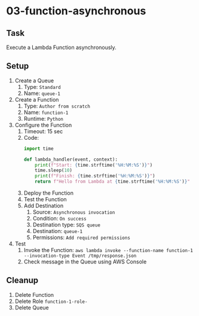 # 03-function-asynchronous

## Task

Execute a Lambda Function asynchronously.

## Setup

1. Create a Queue
    1. Type: `Standard`
    2. Name: `queue-1`
2. Create a Function
    1. Type: `Author from scratch`
    2. Name: `function-1`
    3. Runtime: `Python`
3. Configure the Function
    1. Timeout: 15 sec
    2. Code:
       ```python
       import time

       def lambda_handler(event, context):
           print(f"Start: {time.strftime('%H:%M:%S')}")
           time.sleep(10)
           print(f"Finish: {time.strftime('%H:%M:%S')}")
           return f"Hello from Lambda at {time.strftime('%H:%M:%S')}"
       ```
    3. Deploy the Function
    4. Test the Function
    5. Add Destination
        1. Source: `Asynchronous invocation`
        2. Condition: `On success`
        3. Destination type: `SQS queue`
        4. Destination: `queue-1`
        5. Permissions: `Add required permissions`
4. Test
    1. Invoke the Function: `aws lambda invoke --function-name function-1 --invocation-type Event /tmp/response.json`
    2. Check message in the Queue using AWS Console

## Cleanup

1. Delete Function
2. Delete Role `function-1-role-`
3. Delete Queue 